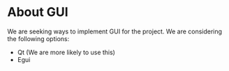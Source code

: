 # About GUI

We are seeking ways to implement GUI for the project. We are considering the following options:

- Qt (We are more likely to use this)
- Egui

